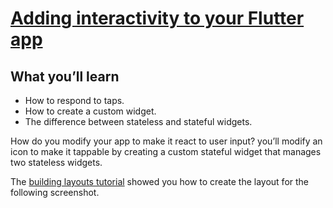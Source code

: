 # [Adding interactivity to your Flutter app](https://flutter.dev/docs/development/ui/interactive)

## What you’ll learn

* How to respond to taps.
* How to create a custom widget.
* The difference between stateless and stateful widgets.

How do you modify your app to make it react to user input? you’ll modify an icon to make it tappable by creating a custom stateful widget that manages two stateless widgets.

The [building layouts tutorial](https://flutter.dev/docs/development/ui/layout/tutorial) showed you how to create the layout for the following screenshot.